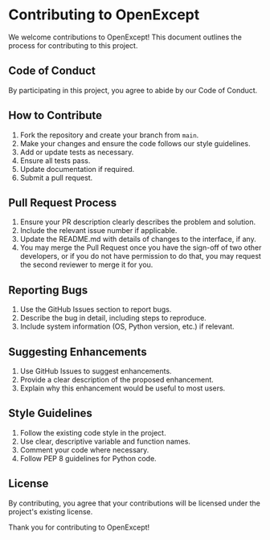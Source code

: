# Contributing to OpenExcept

We welcome contributions to OpenExcept! This document outlines the process for contributing to this project.

## Code of Conduct

By participating in this project, you agree to abide by our Code of Conduct.

## How to Contribute

1. Fork the repository and create your branch from `main`.
2. Make your changes and ensure the code follows our style guidelines.
3. Add or update tests as necessary.
4. Ensure all tests pass.
5. Update documentation if required.
6. Submit a pull request.

## Pull Request Process

1. Ensure your PR description clearly describes the problem and solution.
2. Include the relevant issue number if applicable.
3. Update the README.md with details of changes to the interface, if any.
4. You may merge the Pull Request once you have the sign-off of two other developers, or if you do not have permission to do that, you may request the second reviewer to merge it for you.

## Reporting Bugs

1. Use the GitHub Issues section to report bugs.
2. Describe the bug in detail, including steps to reproduce.
3. Include system information (OS, Python version, etc.) if relevant.

## Suggesting Enhancements

1. Use GitHub Issues to suggest enhancements.
2. Provide a clear description of the proposed enhancement.
3. Explain why this enhancement would be useful to most users.

## Style Guidelines

1. Follow the existing code style in the project.
2. Use clear, descriptive variable and function names.
3. Comment your code where necessary.
4. Follow PEP 8 guidelines for Python code.

## License

By contributing, you agree that your contributions will be licensed under the project's existing license.

Thank you for contributing to OpenExcept!